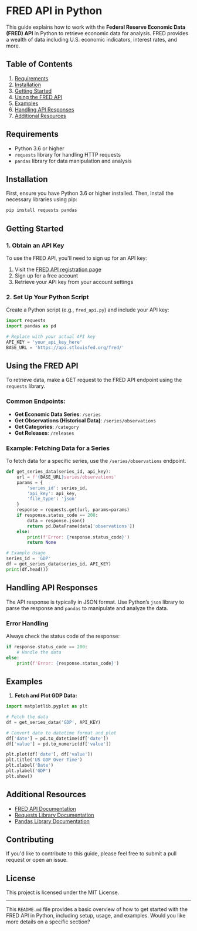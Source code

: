 # **FRED API in Python**

This guide explains how to work with the **Federal Reserve Economic Data (FRED) API** in Python to retrieve economic data for analysis. FRED provides a wealth of data including U.S. economic indicators, interest rates, and more.

## **Table of Contents**

1. [Requirements](#requirements)
2. [Installation](#installation)
3. [Getting Started](#getting-started)
4. [Using the FRED API](#using-the-fred-api)
5. [Examples](#examples)
6. [Handling API Responses](#handling-api-responses)
7. [Additional Resources](#additional-resources)

## **Requirements**

- Python 3.6 or higher
- `requests` library for handling HTTP requests
- `pandas` library for data manipulation and analysis

## **Installation**

First, ensure you have Python 3.6 or higher installed. Then, install the necessary libraries using pip:

```bash
pip install requests pandas
```

## **Getting Started**

### **1. Obtain an API Key**

To use the FRED API, you'll need to sign up for an API key:

1. Visit the [FRED API registration page](https://fred.stlouisfed.org/)
2. Sign up for a free account
3. Retrieve your API key from your account settings

### **2. Set Up Your Python Script**

Create a Python script (e.g., `fred_api.py`) and include your API key:

```python
import requests
import pandas as pd

# Replace with your actual API key
API_KEY = 'your_api_key_here'
BASE_URL = 'https://api.stlouisfed.org/fred/'
```

## **Using the FRED API**

To retrieve data, make a GET request to the FRED API endpoint using the `requests` library.

### **Common Endpoints:**

- **Get Economic Data Series**: `/series`
- **Get Observations (Historical Data)**: `/series/observations`
- **Get Categories**: `/category`
- **Get Releases**: `/releases`

### **Example: Fetching Data for a Series**

To fetch data for a specific series, use the `/series/observations` endpoint.

```python
def get_series_data(series_id, api_key):
    url = f'{BASE_URL}series/observations'
    params = {
        'series_id': series_id,
        'api_key': api_key,
        'file_type': 'json'
    }
    response = requests.get(url, params=params)
    if response.status_code == 200:
        data = response.json()
        return pd.DataFrame(data['observations'])
    else:
        print(f'Error: {response.status_code}')
        return None

# Example Usage
series_id = 'GDP'
df = get_series_data(series_id, API_KEY)
print(df.head())
```

## **Handling API Responses**

The API response is typically in JSON format. Use Python’s `json` library to parse the response and `pandas` to manipulate and analyze the data.

### **Error Handling**

Always check the status code of the response:

```python
if response.status_code == 200:
    # Handle the data
else:
    print(f'Error: {response.status_code}')
```

## **Examples**

1. **Fetch and Plot GDP Data:**

```python
import matplotlib.pyplot as plt

# Fetch the data
df = get_series_data('GDP', API_KEY)

# Convert date to datetime format and plot
df['date'] = pd.to_datetime(df['date'])
df['value'] = pd.to_numeric(df['value'])

plt.plot(df['date'], df['value'])
plt.title('US GDP Over Time')
plt.xlabel('Date')
plt.ylabel('GDP')
plt.show()
```

## **Additional Resources**

- [FRED API Documentation](https://fred.stlouisfed.org/docs/api/fred/)
- [Requests Library Documentation](https://docs.python-requests.org/en/master/)
- [Pandas Library Documentation](https://pandas.pydata.org/)

## **Contributing**

If you'd like to contribute to this guide, please feel free to submit a pull request or open an issue.

## **License**

This project is licensed under the MIT License.

---

This `README.md` file provides a basic overview of how to get started with the FRED API in Python, including setup, usage, and examples. Would you like more details on a specific section?